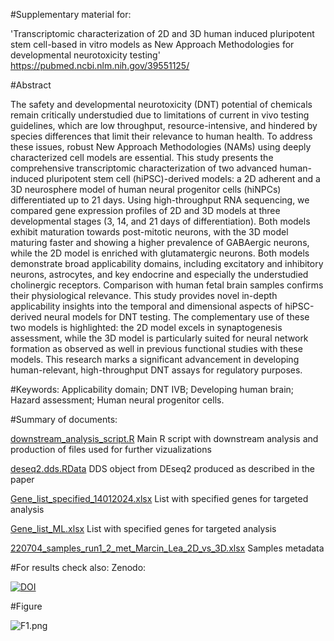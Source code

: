 #Supplementary material for: 

'Transcriptomic characterization of 2D and 3D human induced pluripotent stem cell-based in vitro models as New Approach Methodologies for developmental neurotoxicity testing'  https://pubmed.ncbi.nlm.nih.gov/39551125/
 
#Abstract

The safety and developmental neurotoxicity (DNT) potential of chemicals remain critically understudied due to limitations of current in vivo testing guidelines, which are low throughput, resource-intensive, and hindered by species differences that limit their relevance to human health. To address these issues, robust New Approach Methodologies (NAMs) using deeply characterized cell models are essential. This study presents the comprehensive transcriptomic characterization of two advanced human-induced pluripotent stem cell (hiPSC)-derived models: a 2D adherent and a 3D neurosphere model of human neural progenitor cells (hiNPCs) differentiated up to 21 days. Using high-throughput RNA sequencing, we compared gene expression profiles of 2D and 3D models at three developmental stages (3, 14, and 21 days of differentiation). Both models exhibit maturation towards post-mitotic neurons, with the 3D model maturing faster and showing a higher prevalence of GABAergic neurons, while the 2D model is enriched with glutamatergic neurons. Both models demonstrate broad applicability domains, including excitatory and inhibitory neurons, astrocytes, and key endocrine and especially the understudied cholinergic receptors. Comparison with human fetal brain samples confirms their physiological relevance. This study provides novel in-depth applicability insights into the temporal and dimensional aspects of hiPSC-derived neural models for DNT testing. The complementary use of these two models is highlighted: the 2D model excels in synaptogenesis assessment, while the 3D model is particularly suited for neural network formation as observed as well in previous functional studies with these models. This research marks a significant advancement in developing human-relevant, high-throughput DNT assays for regulatory purposes.

#Keywords:    Applicability domain; DNT IVB; Developing human brain; Hazard assessment; Human neural progenitor cells.

#Summary of documents:

[downstream_analysis_script.R](https://github.com/bazyliszek/2D_vs_3D_2024/downstream_analysis_script.R)      Main R script with downstream analysis and production of files used for further vizualizations

[deseq2.dds.RData](https://github.com/bazyliszek/2D_vs_3D_2024/ddeseq2.dds.RData)      DDS object from DEseq2 produced as described in the paper

[Gene_list_specified_14012024.xlsx](https://github.com/bazyliszek/2D_vs_3D_2024/Gene_list_specified_14012024.xlsx)      List with specified genes for targeted analysis

[Gene_list_ML.xlsx](https://github.com/bazyliszek/2D_vs_3D_2024/Gene_list_ML.xlsx)      List with specified genes for targeted analysis

[220704_samples_run1_2_met_Marcin_Lea_2D_vs_3D.xlsx](https://github.com/bazyliszek/2D_vs_3D_2024/220704_samples_run1_2_met_Marcin_Lea_2D_vs_3D.xlsx)      Samples metadata


#For results check also: Zenodo:

[![DOI](https://zenodo.org/badge/DOI/10.5281/zenodo.11397464.svg)](https://zenodo.org/records/11397464)


#Figure

![F1.png](https://github.com/bazyliszek/2D_vs_3D_2024/F1.png')






